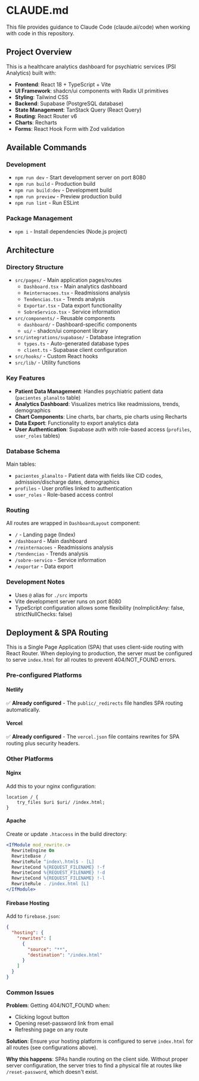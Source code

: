 # CLAUDE.md

This file provides guidance to Claude Code (claude.ai/code) when working
with code in this repository.

## Project Overview

This is a healthcare analytics dashboard for psychiatric services
(PSI Analytics) built with:

- **Frontend**: React 18 + TypeScript + Vite
- **UI Framework**: shadcn/ui components with Radix UI primitives
- **Styling**: Tailwind CSS
- **Backend**: Supabase (PostgreSQL database)
- **State Management**: TanStack Query (React Query)
- **Routing**: React Router v6
- **Charts**: Recharts
- **Forms**: React Hook Form with Zod validation

## Available Commands

### Development

- `npm run dev` - Start development server on port 8080
- `npm run build` - Production build
- `npm run build:dev` - Development build
- `npm run preview` - Preview production build
- `npm run lint` - Run ESLint

### Package Management

- `npm i` - Install dependencies (Node.js project)

## Architecture

### Directory Structure

- `src/pages/` - Main application pages/routes
  - `Dashboard.tsx` - Main analytics dashboard
  - `Reinternacoes.tsx` - Readmissions analysis
  - `Tendencias.tsx` - Trends analysis
  - `Exportar.tsx` - Data export functionality
  - `SobreServico.tsx` - Service information
- `src/components/` - Reusable components
  - `dashboard/` - Dashboard-specific components
  - `ui/` - shadcn/ui component library
- `src/integrations/supabase/` - Database integration
  - `types.ts` - Auto-generated database types
  - `client.ts` - Supabase client configuration
- `src/hooks/` - Custom React hooks
- `src/lib/` - Utility functions

### Key Features

- **Patient Data Management**: Handles psychiatric patient data
  (`pacientes_planalto` table)
- **Analytics Dashboard**: Visualizes metrics like readmissions,
  trends, demographics
- **Chart Components**: Line charts, bar charts, pie charts using Recharts
- **Data Export**: Functionality to export analytics data
- **User Authentication**: Supabase auth with role-based access
  (`profiles`, `user_roles` tables)

### Database Schema

Main tables:

- `pacientes_planalto` - Patient data with fields like CID codes,
  admission/discharge dates, demographics
- `profiles` - User profiles linked to authentication
- `user_roles` - Role-based access control

### Routing

All routes are wrapped in `DashboardLayout` component:

- `/` - Landing page (Index)
- `/dashboard` - Main dashboard
- `/reinternacoes` - Readmissions analysis
- `/tendencias` - Trends analysis
- `/sobre-servico` - Service information
- `/exportar` - Data export

### Development Notes

- Uses `@` alias for `./src` imports
- Vite development server runs on port 8080
- TypeScript configuration allows some flexibility
  (noImplicitAny: false, strictNullChecks: false)

## Deployment & SPA Routing

This is a Single Page Application (SPA) that uses client-side routing
with React Router. When deploying to production, the server must be
configured to serve `index.html` for all routes to prevent 404/NOT_FOUND
errors.

### Pre-configured Platforms

#### Netlify

✅ **Already configured** - The `public/_redirects` file handles SPA
routing automatically.

#### Vercel

✅ **Already configured** - The `vercel.json` file contains rewrites for
SPA routing plus security headers.

### Other Platforms

#### Nginx

Add this to your nginx configuration:

```nginx
location / {
    try_files $uri $uri/ /index.html;
}
```

#### Apache

Create or update `.htaccess` in the build directory:

```apache
<IfModule mod_rewrite.c>
  RewriteEngine On
  RewriteBase /
  RewriteRule ^index\.html$ - [L]
  RewriteCond %{REQUEST_FILENAME} !-f
  RewriteCond %{REQUEST_FILENAME} !-d
  RewriteCond %{REQUEST_FILENAME} !-l
  RewriteRule . /index.html [L]
</IfModule>
```

#### Firebase Hosting

Add to `firebase.json`:

```json
{
  "hosting": {
    "rewrites": [
      {
        "source": "**",
        "destination": "/index.html"
      }
    ]
  }
}
```

### Common Issues

**Problem**: Getting 404/NOT_FOUND when:

- Clicking logout button
- Opening reset-password link from email
- Refreshing page on any route

**Solution**: Ensure your hosting platform is configured to serve
`index.html` for all routes (see configurations above).

**Why this happens**: SPAs handle routing on the client side. Without
proper server configuration, the server tries to find a physical file at
routes like `/reset-password`, which doesn't exist.
